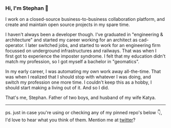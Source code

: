 ### Hi, I'm Stephan 👋

I work on a closed-source business-to-business collaboration platform, and create and maintain open source projects in my spare time. 

I haven't always been a developer though. I've graduated in "engineering & architecture" and started my career working for an architect as cad-operator. I later switched jobs, and started to work for an engineering firm focussed on underground infrastructures and railways. That was when I first got to experience the imposter syndrome. I felt that my education didn't match my profession, so I got myself a bachelor in "geomatics".

In my early career, I was automating my own work away all-the-time. That was when I realized that I should stop with whatever I was doing, and switch my profession one more time. I couldn't keep this as a hobby, I should start making a living out of it. And so I did.

That's me, Stephan. Father of two boys, and husband of my wife Katya.

---

ps. just in case you're using or checking any of my pinned repo's below 👇, I'd love to hear what you think of them. Mention me at [twitter]? 

[twitter]: http://twitter.com/meijer_s
